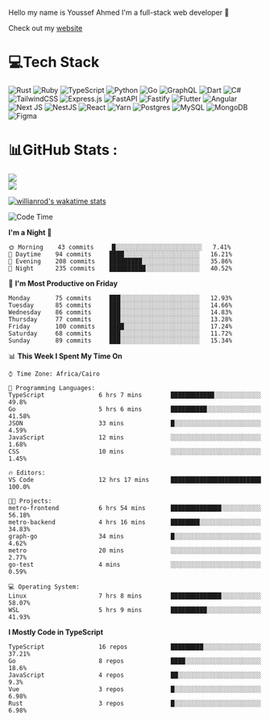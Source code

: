 Hello my name is Youssef Ahmed I'm a full-stack web developer 👋

Check out my [website](https://youssefahmed.vercel.app)
 
# 💻Tech Stack

![Rust](https://img.shields.io/badge/rust-%23000000.svg?style=for-the-badge&logo=rust&logoColor=white) ![Ruby](https://img.shields.io/badge/ruby-%23CC342D.svg?style=for-the-badge&logo=ruby&logoColor=white) ![TypeScript](https://img.shields.io/badge/typescript-%23007ACC.svg?style=for-the-badge&logo=typescript&logoColor=white) ![Python](https://img.shields.io/badge/python-3670A0?style=for-the-badge&logo=python&logoColor=ffdd54) ![Go](https://img.shields.io/badge/go-%2300ADD8.svg?style=for-the-badge&logo=go&logoColor=white) ![GraphQL](https://img.shields.io/badge/-GraphQL-E10098?style=for-the-badge&logo=graphql&logoColor=white) ![Dart](https://img.shields.io/badge/dart-%230175C2.svg?style=for-the-badge&logo=dart&logoColor=white) ![C#](https://img.shields.io/badge/c%23-%23239120.svg?style=for-the-badge&logo=c-sharp&logoColor=white) ![TailwindCSS](https://img.shields.io/badge/tailwindcss-%2338B2AC.svg?style=for-the-badge&logo=tailwind-css&logoColor=white) ![Express.js](https://img.shields.io/badge/express.js-%23404d59.svg?style=for-the-badge&logo=express&logoColor=%2361DAFB) ![FastAPI](https://img.shields.io/badge/FastAPI-005571?style=for-the-badge&logo=fastapi) ![Fastify](https://img.shields.io/badge/fastify-%23000000.svg?style=for-the-badge&logo=fastify&logoColor=white) ![Flutter](https://img.shields.io/badge/Flutter-%2302569B.svg?style=for-the-badge&logo=Flutter&logoColor=white) ![Angular](https://img.shields.io/badge/angular-%23DD0031.svg?style=for-the-badge&logo=angular&logoColor=white) ![Next JS](https://img.shields.io/badge/Next-black?style=for-the-badge&logo=next.js&logoColor=white) ![NestJS](https://img.shields.io/badge/nestjs-%23E0234E.svg?style=for-the-badge&logo=nestjs&logoColor=white) ![React](https://img.shields.io/badge/react-%2320232a.svg?style=for-the-badge&logo=react&logoColor=%2361DAFB) ![Yarn](https://img.shields.io/badge/yarn-%232C8EBB.svg?style=for-the-badge&logo=yarn&logoColor=white) ![Postgres](https://img.shields.io/badge/postgres-%23316192.svg?style=for-the-badge&logo=postgresql&logoColor=white) ![MySQL](https://img.shields.io/badge/mysql-%2300f.svg?style=for-the-badge&logo=mysql&logoColor=white) ![MongoDB](https://img.shields.io/badge/MongoDB-%234ea94b.svg?style=for-the-badge&logo=mongodb&logoColor=white)     ![Figma](https://img.shields.io/badge/figma-%23F24E1E.svg?style=for-the-badge&logo=figma&logoColor=white)

# 📊GitHub Stats :

![](https://github-readme-stats.vercel.app/api?username=joetifa2003&theme=tokyonight&hide_border=false&include_all_commits=false&count_private=false)<br/>
![](https://github-readme-streak-stats.herokuapp.com/?user=joetifa2003&theme=tokyonight&hide_border=false)<br/>

[![willianrod's wakatime stats](https://github-readme-stats.vercel.app/api/wakatime?username=joetifa2003&layout=compact)](https://github.com/anuraghazra/github-readme-stats)
<!--START_SECTION:waka-->
![Code Time](http://img.shields.io/badge/Code%20Time-786%20hrs%2021%20mins-blue)

**I'm a Night 🦉** 

```text
🌞 Morning    43 commits     █░░░░░░░░░░░░░░░░░░░░░░░░   7.41% 
🌆 Daytime    94 commits     ████░░░░░░░░░░░░░░░░░░░░░   16.21% 
🌃 Evening    208 commits    █████████░░░░░░░░░░░░░░░░   35.86% 
🌙 Night      235 commits    ██████████░░░░░░░░░░░░░░░   40.52%

```
📅 **I'm Most Productive on Friday** 

```text
Monday       75 commits     ███░░░░░░░░░░░░░░░░░░░░░░   12.93% 
Tuesday      85 commits     ███░░░░░░░░░░░░░░░░░░░░░░   14.66% 
Wednesday    86 commits     ███░░░░░░░░░░░░░░░░░░░░░░   14.83% 
Thursday     77 commits     ███░░░░░░░░░░░░░░░░░░░░░░   13.28% 
Friday       100 commits    ████░░░░░░░░░░░░░░░░░░░░░   17.24% 
Saturday     68 commits     ███░░░░░░░░░░░░░░░░░░░░░░   11.72% 
Sunday       89 commits     ███░░░░░░░░░░░░░░░░░░░░░░   15.34%

```


📊 **This Week I Spent My Time On** 

```text
⌚︎ Time Zone: Africa/Cairo

💬 Programming Languages: 
TypeScript               6 hrs 7 mins        ████████████░░░░░░░░░░░░░   49.8% 
Go                       5 hrs 6 mins        ██████████░░░░░░░░░░░░░░░   41.58% 
JSON                     33 mins             █░░░░░░░░░░░░░░░░░░░░░░░░   4.59% 
JavaScript               12 mins             ░░░░░░░░░░░░░░░░░░░░░░░░░   1.68% 
CSS                      10 mins             ░░░░░░░░░░░░░░░░░░░░░░░░░   1.45%

🔥 Editors: 
VS Code                  12 hrs 17 mins      █████████████████████████   100.0%

🐱‍💻 Projects: 
metro-frontend           6 hrs 54 mins       ██████████████░░░░░░░░░░░   56.18% 
metro-backend            4 hrs 16 mins       ████████░░░░░░░░░░░░░░░░░   34.83% 
graph-go                 34 mins             █░░░░░░░░░░░░░░░░░░░░░░░░   4.62% 
metro                    20 mins             ░░░░░░░░░░░░░░░░░░░░░░░░░   2.77% 
go-test                  4 mins              ░░░░░░░░░░░░░░░░░░░░░░░░░   0.59%

💻 Operating System: 
Linux                    7 hrs 8 mins        ██████████████░░░░░░░░░░░   58.07% 
WSL                      5 hrs 9 mins        ██████████░░░░░░░░░░░░░░░   41.93%

```

**I Mostly Code in TypeScript** 

```text
TypeScript               16 repos            █████████░░░░░░░░░░░░░░░░   37.21% 
Go                       8 repos             ████░░░░░░░░░░░░░░░░░░░░░   18.6% 
JavaScript               4 repos             ██░░░░░░░░░░░░░░░░░░░░░░░   9.3% 
Vue                      3 repos             █░░░░░░░░░░░░░░░░░░░░░░░░   6.98% 
Rust                     3 repos             █░░░░░░░░░░░░░░░░░░░░░░░░   6.98%

```



<!--END_SECTION:waka-->
